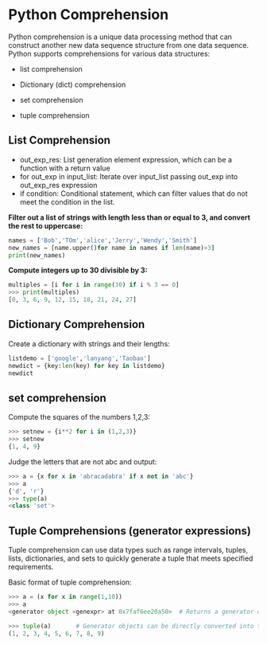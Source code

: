# Python Comprehension

Python comprehension is a unique data processing method that can construct another new data sequence structure from one data sequence. Python supports comprehensions for various data structures:

- list comprehension

- Dictionary (dict) comprehension

- set comprehension

- tuple comprehension

  

## List Comprehension

- out_exp_res: List generation element expression, which can be a function with a return value
- for out_exp in input_list: Iterate over input_list passing out_exp into out_exp_res expression
- if condition: Conditional statement, which can filter values that do not meet the condition in the list.

**Filter out a list of strings with length less than or equal to 3, and convert the rest to uppercase:**

```python
names = ['Bob','TOm','alice','Jerry','Wendy','Smith']
new_names = [name.upper()for name in names if len(name)>3]
print(new_names)
```

**Compute integers up to 30 divisible by 3:**

```python
multiples = [i for i in range(30) if i % 3 == 0]
>>> print(multiples)
[0, 3, 6, 9, 12, 15, 18, 21, 24, 27]
```



## Dictionary Comprehension

Create a dictionary with strings and their lengths:

```python
listdemo = ['google','lanyang','Taobao']
newdict = {key:len(key) for key in listdemo}
newdict
```



## set comprehension

Compute the squares of the numbers 1,2,3:

```python
>>> setnew = {i**2 for i in (1,2,3)}
>>> setnew
{1, 4, 9}
```

Judge the letters that are not abc and output:

```python
>>> a = {x for x in 'abracadabra' if x not in 'abc'}
>>> a
{'d', 'r'}
>>> type(a)
<class 'set'>
```



## Tuple Comprehensions (generator expressions)

Tuple comprehension can use data types such as range intervals, tuples, lists, dictionaries, and sets to quickly generate a tuple that meets specified requirements. 

Basic format of tuple comprehension:

```python
>>> a = (x for x in range(1,10))
>>> a
<generator object <genexpr> at 0x7faf6ee20a50>  # Returns a generator object

>>> tuple(a)       # Generator objects can be directly converted into tuples using the tuple() function
(1, 2, 3, 4, 5, 6, 7, 8, 9)
```


